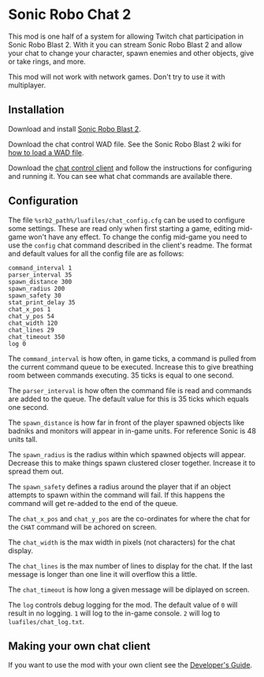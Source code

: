 # Sonic Robo Chat 2

This mod is one half of a system for allowing Twitch chat participation in
Sonic Robo Blast 2. With it you can stream Sonic Robo Blast 2 and allow your
chat to change your character, spawn enemies and other objects, give or take
rings, and more.

This mod will not work with network games. Don't try to use it with multiplayer.


## Installation

Download and install [Sonic Robo Blast 2].

Download the chat control WAD file. See the Sonic Robo Blast 2 wiki for [how to
load a WAD file].

Download the [chat control client] and follow the instructions for configuring
and running it. You can see what chat commands are available there.

[Sonic Robo Blast 2]: https://www.srb2.org/
[how to load a WAD file]: https://wiki.srb2.org/wiki/WAD_file#Loading_WAD_files
[chat control client]: https://github.com/oakreef/sonic-robo-chat-2-client


## Configuration

The file `%srb2_path%/luafiles/chat_config.cfg` can be used to configure some settings. These are read only when first starting a game, editing mid-game won't have any effect. To change the config mid-game you need to use the `config` chat command described in the client's readme. The format and default values for all the config file are as follows:

```
command_interval 1
parser_interval 35
spawn_distance 300
spawn_radius 200
spawn_safety 30
stat_print_delay 35
chat_x_pos 1
chat_y_pos 54
chat_width 120
chat_lines 29
chat_timeout 350
log 0
```

The `command_interval` is how often, in game ticks, a command is pulled from the current command queue to be executed. Increase this to give breathing room between commands executing. 35 ticks is equal to one second.

The `parser_interval` is how often the command file is read and commands are added to the queue. The default value for this is 35 ticks which equals one second.

The `spawn_distance` is how far in front of the player spawned objects like badniks and monitors will appear in in-game units. For reference Sonic is 48 units tall.

The `spawn_radius` is the radius within which spawned objects will appear. Decrease this to make things spawn clustered closer together. Increase it to spread them out.

The `spawn_safety` defines a radius around the player that if an object attempts to spawn within the command will fail. If this happens the command will get re-added to the end of the queue.

The `chat_x_pos` and `chat_y_pos` are the co-ordinates for where the chat for the `CHAT` command will be achored on screen.

The `chat_width` is the max width in pixels (not characters) for the chat display.

The `chat_lines` is the max number of lines to display for the chat. If the last message is longer than one line it will overflow this a little.

The `chat_timeout` is how long a given message will be diplayed on screen.

The `log` controls debug logging for the mod. The default value of `0` will result in no logging. `1` will log to the in-game console. `2` will log to `luafiles/chat_log.txt`.


## Making your own chat client

If you want to use the mod with your own client see the [Developer's Guide].

[Developer's Guide]: developer-guide.md
